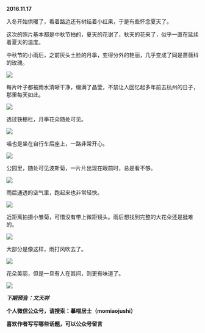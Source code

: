 
          
            
**2016.11.17**

入冬开始供暖了，看着路边还有树结着小红果，于是有些怀念夏天了。

这次的照片基本都是中秋节拍的，夏天的花谢了，秋天的花来了，似乎一直在延续着夏天的温度。

中秋节的小雨后，之前灰头土脸的月季，变得分外的艳丽，几乎变成了同是蔷薇科的玫瑰。




![](//upload-images.jianshu.io/upload_images/51001-2a9229e1a6243b8e.jpg)




每片叶子都被雨水清晰干净，缀满了晶莹，不禁让人回忆起多年前去杭州的日子，那里每天如此。




![](//upload-images.jianshu.io/upload_images/51001-bbb0d12b38bbf85c.jpg)




透过铁栅栏，月季花朵随处可见。




![](//upload-images.jianshu.io/upload_images/51001-86d52f27ee743b75.jpg)




喵也是坐在自行车后座上，一路非常开心。




![](//upload-images.jianshu.io/upload_images/51001-90bb9c83d4aa5f29.jpg)




公园里，随处可见波斯菊，一片片出现在眼前时，总是看不够。




![](//upload-images.jianshu.io/upload_images/51001-17fda5959ce6081f.jpg)




雨后通透的空气里，跑起来也非常轻快。




![](//upload-images.jianshu.io/upload_images/51001-9899f1e62f434518.jpg)




近距离拍摄小雏菊，可惜没有带上微距镜头。雨后想找到完整的大花朵还是挺难的。




![](//upload-images.jianshu.io/upload_images/51001-dbbf85072c53b51e.jpg)




大部分是像这样，雨打风吹去了。




![](//upload-images.jianshu.io/upload_images/51001-1bfa4e200cf08b5e.jpg)




花朵美丽，但是一旦有人在其间，则更有味道了。




![](//upload-images.jianshu.io/upload_images/51001-b3a62ac6b2292c9d.jpg)





***下期预告：文天祥***


**个人微信公众号，请搜索：摹喵居士（momiaojushi）**

**喜欢作者写写哪些话题，可以公众号留言**

          
        